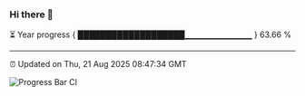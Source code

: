 ### Hi there 👋

⏳ Year progress { ███████████████████▁▁▁▁▁▁▁▁▁▁▁ } 63.66 %

---

⏰ Updated on Thu, 21 Aug 2025 08:47:34 GMT

![Progress Bar CI](https://github.com/IshwaranRudhara/GIT-ACTION/workflows/Progress%20Bar%20CI/badge.svg)

